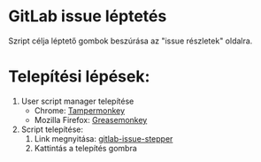 GitLab issue léptetés
=====
Szript célja léptető gombok beszúrása az "issue részletek" oldalra.


Telepítési lépések:
=====
1. User script manager telepítése
    * Chrome: [Tampermonkey](https://chrome.google.com/webstore/detail/tampermonkey/dhdgffkkebhmkfjojejmpbldmpobfkfo)
    * Mozilla Firefox: [Greasemonkey](https://addons.mozilla.org/hu/firefox/addon/greasemonkey/)
2. Script telepítése:
    1. Link megnyitása: [gitlab-issue-stepper](https://raw.githubusercontent.com/peetertoth/gitlab-issue-stepper/main/gitlab-issue-stepper.user.js)
    2. Kattintás a telepítés gombra
